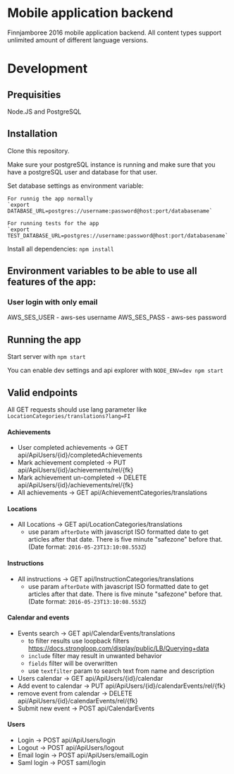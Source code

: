 # Mobile application backend

Finnjamboree 2016 mobile application backend. All content types support unlimited amount of different language versions.

# Development

## Prequisities

Node.JS and PostgreSQL

## Installation

Clone this repository.

Make sure your postgreSQL instance is running and make sure that you have a postgreSQL user and database for that user.

Set database settings as environment variable:
    
    For runnig the app normally
    `export DATABASE_URL=postgres://username:password@host:port/databasename`

    For running tests for the app
    `export TEST_DATABASE_URL=postgres://username:password@host:port/databasename`

Install all dependencies:
    `npm install`

## Environment variables to be able to use all features of the app:

### User login with only email

AWS_SES_USER - aws-ses username
AWS_SES_PASS - aws-ses password

## Running the app

Start server with `npm start`

You can enable dev settings and api explorer with `NODE_ENV=dev npm start`

## Valid endpoints

All GET requests should use lang parameter like `LocationCategories/translations?lang=FI`

#### Achievements

* User completed achievements -> GET api/ApiUsers/{id}/completedAchievements
* Mark achievement completed -> PUT api/ApiUsers/{id}/achievements/rel/{fk}
* Mark achievement un-completed -> DELETE api/ApiUsers/{id}/achievements/rel/{fk}
* All achievements -> GET api/AchievementCategories/translations

#### Locations

* All Locations -> GET api/LocationCategories/translations
    * use param `afterDate` with javascript ISO formatted date to get articles after that date. There is five minute "safezone" before that. (Date format: `2016-05-23T13:10:08.553Z`)

#### Instructions

* All instructions -> GET api/InstructionCategories/translations
    * use param `afterDate` with javascript ISO formatted date to get articles after that date. There is five minute "safezone" before that. (Date format: `2016-05-23T13:10:08.553Z`)

#### Calendar and events

* Events search -> GET api/CalendarEvents/translations
    * to filter results use loopback filters https://docs.strongloop.com/display/public/LB/Querying+data 
    * `include` filter may result in unwanted behavior
    * `fields` filter will be overwritten
    * use `textfilter` param to search text from name and description
* Users calendar -> GET api/ApiUsers/{id}/calendar
* Add event to calendar -> PUT api/ApiUsers/{id}/calendarEvents/rel/{fk}
* remove event from calendar -> DELETE api/ApiUsers/{id}/calendarEvents/rel/{fk}
* Submit new event -> POST api/CalendarEvents

#### Users

* Login -> POST api/ApiUsers/login
* Logout ->  POST api/ApiUsers/logout
* Email login -> POST api/ApiUsers/emailLogin
* Saml login -> POST saml/login
